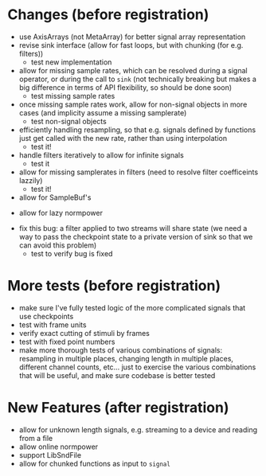 # Changes (before registration)
+ use AxisArrays (not MetaArray) for better signal array representation
+ revise sink interface (allow for fast loops, but with chunking (for e.g. filters))
    - test new implementation
+ allow for missing sample rates, which can be resolved during
a signal operator, or during the call to `sink` (not technically breaking
but makes a big difference in terms of API flexibility, so should be done soon)
    - test missing sample rates
+ once missing sample rates work, allow for non-signal objects in more cases (and implicity assume a missing samplerate)
    - test non-signal objects
+ efficiently handling resampling, so that e.g. signals defined by functions
    just get called with the new rate, rather than using interpolation
    - test it!
+ handle filters iteratively to allow for infinite signals
    - test it
+ allow for missing samplerates in filters (need to resolve
    filter coefficeints lazzily)
    - test it!
+ allow for SampleBuf's
- allow for lazy normpower
+ fix this bug: a filter applied to two streams will share state
    (we need a way to pass the checkpoint state to a private version of
    sink so that we can avoid this problem)
    - test to verify bug is fixed

# More tests (before registration)
- make sure I've fully tested logic of the more complicated
  signals that use checkpoints
- test with frame units 
- verify exact cutting of stimuli by frames
- test with fixed point numbers
- make more thorough tests of various combinations of signals: resampling
in multiple places, changing length in multiple places, different channel
counts, etc... just to exercise the various combinations that will
be useful, and make sure codebase is better tested

# New Features (after registration)
- allow for unknown length signals, e.g. streaming to a device
    and reading from a file
- allow online normpower
- support LibSndFile
- allow for chunked functions as input to `signal`